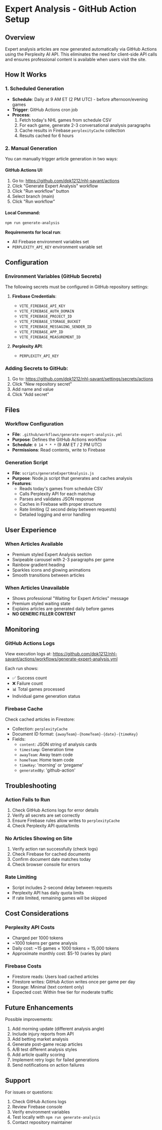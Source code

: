 # Expert Analysis - GitHub Action Setup

## Overview

Expert analysis articles are now generated automatically via GitHub Actions using the Perplexity AI API. This eliminates the need for client-side API calls and ensures professional content is available when users visit the site.

## How It Works

### 1. Scheduled Generation
- **Schedule**: Daily at 9 AM ET (2 PM UTC) - before afternoon/evening games
- **Trigger**: GitHub Actions cron job
- **Process**:
  1. Fetch today's NHL games from schedule CSV
  2. For each game, generate 2-3 conversational analysis paragraphs
  3. Cache results in Firebase `perplexityCache` collection
  4. Results cached for 6 hours

### 2. Manual Generation
You can manually trigger article generation in two ways:

#### GitHub Actions UI:
1. Go to: https://github.com/dpk1212/nhl-savant/actions
2. Click "Generate Expert Analysis" workflow
3. Click "Run workflow" button
4. Select branch (main)
5. Click "Run workflow"

#### Local Command:
```bash
npm run generate-analysis
```

**Requirements for local run**:
- All Firebase environment variables set
- `PERPLEXITY_API_KEY` environment variable set

## Configuration

### Environment Variables (GitHub Secrets)

The following secrets must be configured in GitHub repository settings:

1. **Firebase Credentials**:
   - `VITE_FIREBASE_API_KEY`
   - `VITE_FIREBASE_AUTH_DOMAIN`
   - `VITE_FIREBASE_PROJECT_ID`
   - `VITE_FIREBASE_STORAGE_BUCKET`
   - `VITE_FIREBASE_MESSAGING_SENDER_ID`
   - `VITE_FIREBASE_APP_ID`
   - `VITE_FIREBASE_MEASUREMENT_ID`

2. **Perplexity API**:
   - `PERPLEXITY_API_KEY`

### Adding Secrets to GitHub:
1. Go to: https://github.com/dpk1212/nhl-savant/settings/secrets/actions
2. Click "New repository secret"
3. Add name and value
4. Click "Add secret"

## Files

### Workflow Configuration
- **File**: `.github/workflows/generate-expert-analysis.yml`
- **Purpose**: Defines the GitHub Actions workflow
- **Schedule**: `0 14 * * *` (9 AM ET / 2 PM UTC)
- **Permissions**: Read contents, write to Firebase

### Generation Script
- **File**: `scripts/generateExpertAnalysis.js`
- **Purpose**: Node.js script that generates and caches analysis
- **Features**:
  - Reads today's games from schedule CSV
  - Calls Perplexity API for each matchup
  - Parses and validates JSON response
  - Caches in Firebase with proper structure
  - Rate limiting (2 second delay between requests)
  - Detailed logging and error handling

## User Experience

### When Articles Available
- Premium styled Expert Analysis section
- Swipeable carousel with 2-3 paragraphs per game
- Rainbow gradient heading
- Sparkles icons and glowing animations
- Smooth transitions between articles

### When Articles Unavailable
- Shows professional "Waiting for Expert Articles" message
- Premium styled waiting state
- Explains articles are generated daily before games
- **NO GENERIC FILLER CONTENT**

## Monitoring

### GitHub Actions Logs
View execution logs at:
https://github.com/dpk1212/nhl-savant/actions/workflows/generate-expert-analysis.yml

Each run shows:
- ✅ Success count
- ❌ Failure count
- 📊 Total games processed
- Individual game generation status

### Firebase Cache
Check cached articles in Firestore:
- Collection: `perplexityCache`
- Document ID format: `{awayTeam}-{homeTeam}-{date}-{timeKey}`
- Fields:
  - `content`: JSON string of analysis cards
  - `timestamp`: Generation time
  - `awayTeam`: Away team code
  - `homeTeam`: Home team code
  - `timeKey`: 'morning' or 'pregame'
  - `generatedBy`: 'github-action'

## Troubleshooting

### Action Fails to Run
1. Check GitHub Actions logs for error details
2. Verify all secrets are set correctly
3. Ensure Firebase rules allow writes to `perplexityCache`
4. Check Perplexity API quota/limits

### No Articles Showing on Site
1. Verify action ran successfully (check logs)
2. Check Firebase for cached documents
3. Confirm document date matches today
4. Check browser console for errors

### Rate Limiting
- Script includes 2-second delay between requests
- Perplexity API has daily quota limits
- If rate limited, remaining games will be skipped

## Cost Considerations

### Perplexity API Costs
- Charged per 1000 tokens
- ~1000 tokens per game analysis
- Daily cost: ~15 games × 1000 tokens = 15,000 tokens
- Approximate monthly cost: $5-10 (varies by plan)

### Firebase Costs
- Firestore reads: Users load cached articles
- Firestore writes: GitHub Action writes once per game per day
- Storage: Minimal (text content only)
- Expected cost: Within free tier for moderate traffic

## Future Enhancements

Possible improvements:
1. Add morning update (different analysis angle)
2. Include injury reports from API
3. Add betting market analysis
4. Generate post-game recap articles
5. A/B test different analysis styles
6. Add article quality scoring
7. Implement retry logic for failed generations
8. Send notifications on action failures

## Support

For issues or questions:
1. Check GitHub Actions logs
2. Review Firebase console
3. Verify environment variables
4. Test locally with `npm run generate-analysis`
5. Contact repository maintainer


